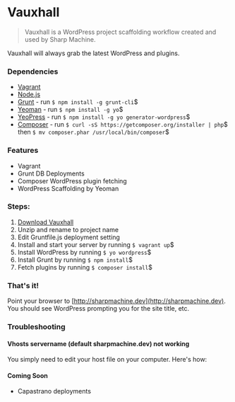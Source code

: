# Vauxhall

> Vauxhall is a WordPress project scaffolding workflow created and used by Sharp Machine.

Vauxhall will always grab the latest WordPress and plugins.

### Dependencies

- [Vagrant](http://vagrantup.com)
- [Node.js](http://nodejs.org)
- [Grunt](http://gruntjs.com) - run `$ npm install -g grunt-cli`$ 
- [Yeoman](http://yeoman.io/) - run `$ npm install -g yo`$ 
- [YeoPress](https://github.com/wesleytodd/YeoPress) - run `$ npm install -g yo generator-wordpress`$ 
- [Composer](https://getcomposer.org) - run `$ curl -sS https://getcomposer.org/installer | php`$  then `$ mv composer.phar /usr/local/bin/composer`$ 

### Features

- Vagrant
- Grunt DB Deployments
- Composer WordPress plugin fetching
- WordPress Scaffolding by Yeoman

### Steps:

1. [Download Vauxhall](https://github.com/sharpmachine/vauxhall/archive/master.zip)
2. Unzip and rename to project name
3. Edit Gruntfile.js deployment setting
5. Install and start your server by running `$ vagrant up`$ 
6. Install WordPress by running `$ yo wordpress`$ 
7. Install Grunt by running `$ npm install`$ 
8. Fetch plugins by running `$ composer install`$ 

### That's it!

Point your browser to [http://sharpmachine.dev](http://sharpmachine.dev).  You should see WordPress prompting you for the site title, etc.

### Troubleshooting

#### Vhosts servername (default sharpmachine.dev) not working

You simply need to edit your host file on your computer.  Here's how:

#### Coming Soon

- Capastrano deployments